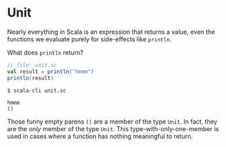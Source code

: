 # Unit

Nearly everything in Scala is an expression that returns a value, even the functions we evaluate purely for side-effects like `println`.

What does `println` return?

```scala
// file: unit.sc
val result = println("hmmm")
println(result)
```

```shell
$ scala-cli unit.sc
```

```text
hmmm
()
```


Those funny empty parens `()` are a member of the type `Unit`. In fact, they are the *only* member of the type `Unit`. This type-with-only-one-member is used in cases where a function has nothing meaningful to return.
